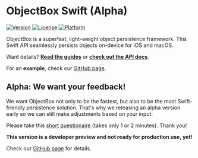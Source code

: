 ObjectBox Swift (Alpha)
=======================

[![Version](https://img.shields.io/cocoapods/v/ObjectBox.svg?style=flat)](https://cocoapods.org/pods/ObjectBox)
[![License](https://img.shields.io/cocoapods/l/ObjectBox.svg?style=flat)](https://cocoapods.org/pods/ObjectBox)
[![Platform](https://img.shields.io/cocoapods/p/ObjectBox.svg?style=flat)](https://cocoapods.org/pods/ObjectBox)

ObjectBox is a superfast, light-weight object persistence framework.
This Swift API seamlessly persists objects on-device for iOS and macOS.

Want details? **[Read the guides](https://swift.objectbox.io/)** or
**[check out the API docs](https://objectbox.io/docfiles/swift/current/)**.

For an **example**, check our [GitHub page](https://github.com/ObjectBox/objectbox-swift). 

Alpha: We want your feedback!
-----------------------------

We want ObjectBox not only to be the fastest, but also to be the most Swift-friendly persistence solution.
That's why we releasing an alpha version early so we can still make adjustments based on your input:

Please take this [short questionaire](https://docs.google.com/forms/d/e/1FAIpQLSd0neiviD0Yal0Tn7921w-XWI2d0ONpLm7TfVKp7OvwW2Tu2A/viewform?usp=sf_link) (takes only 1 or 2 minutes).
Thank you!

**This version is a developer preview and not ready for production use, yet!**

Check our [GitHub page](https://github.com/ObjectBox/objectbox-swift) for details.